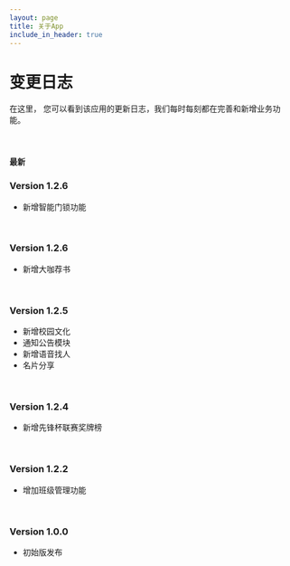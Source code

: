 ```yaml
---
layout: page
title: 关于App
include_in_header: true
---
```


# 变更日志
在这里， 您可以看到该应用的更新日志，我们每时每刻都在完善和新增业务功能。

<br>

### `最新`

### **Version 1.2.6**
* 新增智能门锁功能

<br>

### **Version 1.2.6**
* 新增大咖荐书

<br>

### **Version 1.2.5**

* 新增校园文化
* 通知公告模块
* 新增语音找人
* 名片分享

<br>

### **Version 1.2.4**
* 新增先锋杯联赛奖牌榜

<br>

### **Version 1.2.2**
* 增加班级管理功能

<br>

### **Version 1.0.0**
* 初始版发布

<br>
